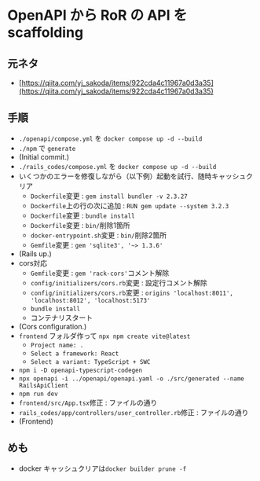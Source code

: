 # OpenAPI から RoR の API を scaffolding

## 元ネタ

-   [https://qiita.com/yj_sakoda/items/922cda4c11967a0d3a35](https://qiita.com/yj_sakoda/items/922cda4c11967a0d3a35)

## 手順

-   `./openapi/compose.yml` を `docker compose up -d --build`
-   `./npm` で `generate`
-   (Initial commit.)
-   `./rails_codes/compose.yml` を `docker compose up -d --build`
-   いくつかのエラーを修復しながら（以下例）起動を試行、随時キャッシュクリア
    -   `Dockerfile`変更 : `gem install bundler -v 2.3.27`
    -   `Dockerfile`上の行の次に追加 : `RUN gem update --system 3.2.3`
    -   `Dockerfile`変更 : `bundle install`
    -   `Dockerfile`変更 : `bin/`削除1箇所
    -   `docker-entrypoint.sh`変更 : `bin/`削除2箇所
    -   `Gemfile`変更 : `gem 'sqlite3', '~> 1.3.6'`
-   (Rails up.)
-   cors対応
    -   `Gemfile`変更 : `gem 'rack-cors'`コメント解除
    -   `config/initializers/cors.rb`変更 : 設定行コメント解除
    -   `config/initializers/cors.rb`変更 : `origins 'localhost:8011', 'localhost:8012', 'localhost:5173'`
    -   `bundle install`
    -   コンテナリスタート
-   (Cors configuration.)
-   `frontend` フォルダ作って `npx npm create vite@latest`
    -   `Project name: .`
    -   `Select a framework: React`
    -   `Select a variant: TypeScript + SWC`
-   `npm i -D openapi-typescript-codegen`
-   `npx openapi -i ../openapi/openapi.yaml -o ./src/generated --name RailsApiClient`
-   `npm run dev`
-   `frontend/src/App.tsx`修正 : ファイルの通り
-   `rails_codes/app/controllers/user_controller.rb`修正 : ファイルの通り
-   (Frontend)

## めも

-   docker キャッシュクリアは`docker builder prune -f`
